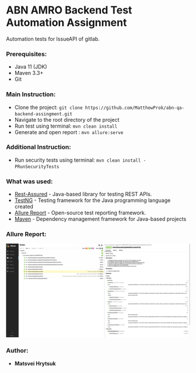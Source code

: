 # ABN AMRO Backend Test Automation Assignment

  Automation tests for IssueAPI of gitlab.

### Prerequisites:
* Java 11 (JDK) 
* Maven 3.3+ 
* Git

### Main Instruction:
* Clone the project: `git clone https://github.com/MatthewProk/abn-qa-backend-assingment.git`
* Navigate to the root directory of the project
* Run test using terminal: `mvn clean install`
* Generate and open report : `mvn allure:serve`

### Additional Instruction:
* Run security tests using terminal: `mvn clean install -PRunSecurityTests`

### What was used: 
* [Rest-Assured](https://rest-assured.io/) - Java-based library for testing REST APIs.
* [TestNG](https://testng.org/) - Testing framework for the Java programming language created
* [Allure Report](https://qameta.io/) - Open-source test reporting framework.
* [Maven](https://maven.apache.org/) - Dependency management framework for Java-based projects

### Allure Report:
![results.png](results.png)

### Author:
* **Matsvei Hrytsuk**

